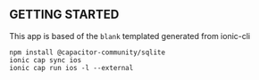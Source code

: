 
## GETTING STARTED

This app is based of the `blank` templated generated from ionic-cli
```
npm install @capacitor-community/sqlite
ionic cap sync ios
ionic cap run ios -l --external
```